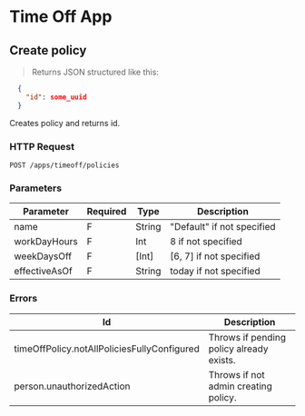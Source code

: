 # Time Off App

## Create policy

> Returns JSON structured like this:

```json
  {
    "id": some_uuid
  }
```

Creates policy and returns id.

### HTTP Request

`POST /apps/timeoff/policies`

###  Parameters

Parameter | Required|  Type  | Description
--------- | ------- | ------ | -----------
name | F | String | "Default" if not specified
workDayHours | F | Int | 8 if not specified
weekDaysOff | F | [Int] | [6, 7] if not specified
effectiveAsOf | F | String | today if not specified

### Errors

 Id  | Description
---- | -----------
timeOffPolicy.notAllPoliciesFullyConfigured | Throws if pending policy already exists.
person.unauthorizedAction | Throws if not admin creating policy.
